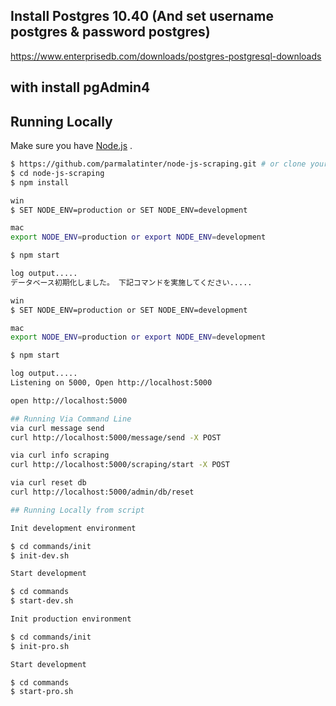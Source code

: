﻿## Install Postgres 10.40 (And set username postgres & password postgres)
https://www.enterprisedb.com/downloads/postgres-postgresql-downloads
## with install pgAdmin4

## Running Locally

Make sure you have [Node.js](http://nodejs.org/) .

```sh
$ https://github.com/parmalatinter/node-js-scraping.git # or clone your own fork
$ cd node-js-scraping
$ npm install

win
$ SET NODE_ENV=production or SET NODE_ENV=development

mac
export NODE_ENV=production or export NODE_ENV=development

$ npm start

log output.....
データベース初期化しました。 下記コマンドを実施してください.....

win
$ SET NODE_ENV=production or SET NODE_ENV=development

mac
export NODE_ENV=production or export NODE_ENV=development

$ npm start

log output.....
Listening on 5000, Open http://localhost:5000

open http://localhost:5000

## Running Via Command Line
via curl message send
curl http://localhost:5000/message/send -X POST

via curl info scraping
curl http://localhost:5000/scraping/start -X POST

via curl reset db
curl http://localhost:5000/admin/db/reset

## Running Locally from script

Init development environment

$ cd commands/init
$ init-dev.sh

Start development

$ cd commands
$ start-dev.sh

Init production environment

$ cd commands/init
$ init-pro.sh

Start development

$ cd commands
$ start-pro.sh
